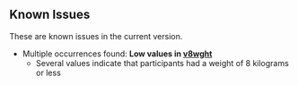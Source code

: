 ## Known Issues

These are known issues in the current version.

- Multiple occurrences found: **Low values in [v8wght](https://sleepepi.partners.org/edge/sleepdata/datasets/sof/variables/v8wght)**
	- Several values indicate that participants had a weight of 8 kilograms or less